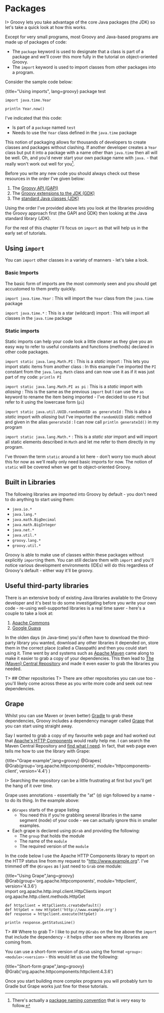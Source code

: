 # Packages

I> Groovy lets you take advantage of the core Java packages (the JDK) so let's take a quick look at how this works.

Except for very small programs, most Groovy and Java-based programs are made up of packages of code:

- The `package` keyword is used to designate that a class is part of a package and we'll cover this more fully in the tutorial on object-oriented Groovy.
- The `import` keyword is used to import classes from other packages into a program. 

Consider the sample code below:

{title="Using imports", lang=groovy}
	package test
	
	import java.time.Year
	
	println Year.now()

I've indicated that this code:

- Is part of a `package` named `test`
- Needs to use the `Year` class defined in the `java.time` package

This notion of packaging allows for thousands of developers to create classes and packages without clashing. If another developer creates a `Year` class but put it into a package with a name other than `java.time` then all will be well. Oh, and you'd never start your own package name with `java.` - that really won't work out well for you[^pkg].

Before you write any new code you should always check out these resources in the order I've given below:

1. The [Groovy API (GAPI)](http://docs.groovy-lang.org/docs/groovy-2.4.0/html/gapi/)
2. The [Groovy extensions to the JDK (GDK)](http://docs.groovy-lang.org/docs/groovy-2.4.0/html/groovy-jdk/)
2. The [standard Java classes (JDK)](http://docs.oracle.com/javase/8/docs/api/index.html)

Using the order I've provided above lets you look at the libraries providing the Groovy approach first (the GAPI and GDK) then looking at the Java standard library (JDK).

For the rest of this chapter I'll focus on `import` as that will help us in the early set of tutorials.

[^pkg]: There's actually a [package naming convention](http://docs.oracle.com/javase/tutorial/java/package/namingpkgs.html) that is very easy to follow.

## Using `import`

You can `import` other classes in a variety of manners - let's take a look.

### Basic Imports
The basic form of imports are the most commonly seen and you should get accustomed to them pretty quickly.

`import java.time.Year`
:	This will import the `Year` class from the `java.time` package

`import java.time.*`
:	This is a star (wildcard) import
:	This will import all classes in the `java.time` package

### Static imports

Static imports can help your code look a little cleaner as they give you an easy way to refer to useful constants and functions (methods) declared in other code packages.
 
`import static java.lang.Math.PI`
:	This is a _static_ import
:	This lets you import static items from another class 
:	In this example I've imported the `PI` constant from the `java.lang.Math` class and can now use it as if it was just part of my code: `println PI`

`import static java.lang.Math.PI as pi`
:	This is a _static_ import with _aliasing_
:	This is the same as the previous `import` but I can use the `as` keyword to rename the item being imported - I've decided to use `PI` but refer to it using the lowercase form (`pi`)

`import static java.util.UUID.randomUUID as generateId`
:	This is also a _static_ import with _aliasing_ but I've imported the `randomUUID` static method and given in the alias `generateId`
: 	I can now call `println generateId()` in my program

`import static java.lang.Math.*`
:	This is a _static star_ import and will import all static elements described in `Math` and let me refer to them directly in my program.

I've thrown the term `static` around a lot here - don't worry too much about this for now as we'll really only need basic imports for now. The notion of `static` will be covered when we get to object-oriented Groovy.

## Built in Libraries

The following libraries are imported into Groovy by default - you don't need to do anything to start using them:

- `java.io.*`
- `java.lang.*`
- `java.math.BigDecimal`
- `java.math.BigInteger`
- `java.net.*`
- `java.util.*`
- `groovy.lang.*`
- `groovy.util.*`

Groovy is able to make use of classes within these packages without explicitly `import`ing them. You can still declare them with `import` and you'll notice various development environments (IDEs) will do this regardless of Groovy's default - either way it'll be groovy.

## Useful third-party libraries
There is an extensive body of existing Java libraries available to the Groovy developer and it's best to do some investigating before you write your own code - re-using well-supported libraries is a real time saver - here's a couple to take a look at:

1. [Apache Commons](http://commons.apache.org/)
1. [Google Guava](https://code.google.com/p/guava-libraries/)

In the olden days (in Java-time) you'd often have to download the third-party library you wanted, download any other libraries it depended on, store them in the correct place (called a Classpath) and then you could start using it. Time went by and systems such as [Apache Maven](http://maven.apache.org) came along to make it easier to grab a copy of your dependencies. This then lead to [The (Maven) Central Repository](http://search.maven.org) and made it even easier to grab the libraries you needed. 

T> ## Other repositories
T> There are other repositories you can use too - you'll likely come across these as you write more code and seek out new dependencies.

## Grape
Whilst you can use Maven or (even better) [Gradle](http://gradle.org) to grab these dependencies, Groovy includes a dependency manager called [Grape](http://groovy-lang.org/grape.html) that you can start using straight away.

Say I wanted to grab a copy of my favourite web page and had worked out that [Apache's HTTP Components](https://hc.apache.org/index.html) would really help me. I can search the Maven Central Repository and [find what I need](http://search.maven.org/#artifactdetails%7Corg.apache.httpcomponents%7Chttpclient%7C4.3.6%7Cjar). In fact, that web page even tells me how to use the library with Grape:

{title="Grape example",lang=groovy}
	@Grapes( 
	@Grab(group='org.apache.httpcomponents', module='httpcomponents-client', version='4.4') 
	)

I> Searching the repository can be a little frustrating at first but you'll get the hang of it over time.

Grape uses annotations - essentially the "at" (`@`) sign followed by a name - to do its thing. In the example above:

- `@Grapes` starts of the grape listing
	- You need this if you're grabbing several libraries in the same segment (node) of your code - we can actually ignore this in smaller examples.
- Each grape is declared using `@Grab` and providing the following:
	- The `group` that holds the module
	- The name of the `module`
	- The required version of the `module`

In the code below I use the Apache HTTP Components library to report on the HTTP status line from my request to "http://www.example.org". I've trimmed off the `@Grapes` as I just need to `Grab` one module:

{title="Using Grape",lang=groovy}
	@Grab(group='org.apache.httpcomponents', module='httpclient', version='4.3.6')  
	import org.apache.http.impl.client.HttpClients
	import org.apache.http.client.methods.HttpGet
	
	def httpclient = HttpClients.createDefault()
	def httpGet = new HttpGet('http://www.example.org')
	def response = httpclient.execute(httpGet)
	
	println response.getStatusLine()


T> ## Where to grab
T> I like to put my `@Grabs` on the line above the `import` that include the dependency - it helps other see where my libraries are coming from.

You can use a short-form version of `@Grab` using the format `<group>:<module>:<version>` - this would let us use the following:

{title="Short-form grape",lang=groovy}
	@Grab('org.apache.httpcomponents:httpclient:4.3.6')

Once you start building more complex programs you will probably turn to Gradle but Grape works just fine for these tutorials.
